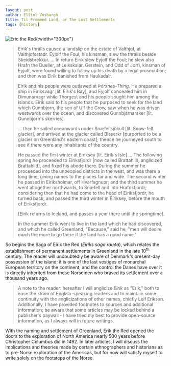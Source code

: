 ```yaml
---
layout: post
author: Elliot Vosburgh
title: Til Fremmed Land, or The Lost Settlements
tags: [history]
---
```


![Eric the Red](assets/eric-the-red.png){:width="300px"}

>   Eirik's thralls caused a landslip on the estate of Valthjof, at  Valthjofsstadr. Eyjolf the Foul, his kinsman, slew the thralls beside Skeidsbrekkur. ... In return Eirik slew Eyjolf the Foul; he slew also Hrafn the Dueller, at Leikskalar. Gerstein, and Odd of Jorfi, kinsman of Eyjolf, were found willing to  follow up his death by a legal prosecution; and then was Eirik banished  from Haukadalr.
>
>   Eirik and his people were outlawed at *Þórsnes-Thing*. He prepared a ship in Eiriksvagr [lit. Eirik's Bay], and Eyjolf concealed him in Dimunarvagr while Thorgest and his people sought him among the islands. Eirik said to his people that he purposed to seek for the land which  Gunnbjorn, the son of Ulf the Crow, saw when he was driven westwards  over the ocean, and discovered Gunnbjarnarsker [lit. Gunnbjorn's skerries].
>
>   ... then he sailed oceanwards under Snæfellsjökull [lit. Snow-fell glacier], and arrived at the glacier called Blaserkr [purported to be a glacier on Greenland's eastern coast]; thence he  journeyed south to see if there were any inhabitants of the country.
>
>   He passed the first winter at Eiriksey [lit. Eirik's Isle] ... The following spring he proceeded to Eiriksfjordr [now called Brattahlíð, anglicized Brattahlid], and fixed his abode there. During the summer he proceeded into the unpeopled districts in  the west, and was there a long time, giving names to the places far and  wide. The second winter he passed in Eiriksholmar, off Hvarfsgnupr; and the third summer he went altogether northwards, to Snæfell and into Hrafnsfjordr; considering then that he had come to the head of Eiriksfjordr, he turned back, and passed the third winter in Eiriksey, before the mouth of  Eiriksfjordr.
>
>   [Eirik returns to Iceland, and passes a year there until the springtime].
>
>   In the summer Eirik went to live in the land which he had discovered, and which he called Greenland, "Because," said he, "men will desire much the more to go there if the land has a good name."

So begins the Saga of Eirik the Red (*Eiríks saga rauða*), which relates the establishment of permanent settlements in Greenland in the late 10<sup>th</sup> century. The reader will undoubtedly be aware of Denmark's present-day possession of the island; it is one of the last vestiges of monarchal European territory on the continent, and the control the Danes have over it is directly inherited from those Norsemen who braved its settlement over a thousand years ago.

>   A note to the reader: hereafter I will anglicize *Eirik* as "Erik," both to ease the strain of English-speaking readers and to maintain some continuity with the anglicizations of other names, chiefly Leif Erikson. Additionally, I have provided footnotes to sources and additional information; be aware that some articles may be locked behind a publisher's paywall - I have tried my best to provide open-source information, as I always will in future writings.

With the naming and settlement of Greenland, Erik the Red opened the doors to the exploration of North America nearly 500 years before Christopher Columbus did in 1492. In later articles, I will discuss the implications and theories made by certain ethnographers and historians as to pre-Norse exploration of the Americas, but for now will satisfy myself to write solely on the footsteps of the Norse.
